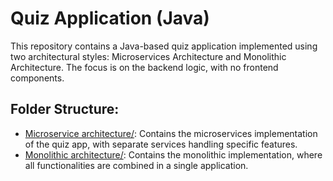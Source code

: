 # Quiz Application (Java)
This repository contains a Java-based quiz application implemented using two architectural styles: Microservices Architecture and Monolithic Architecture. The focus is on the backend logic, with no frontend components.

## Folder Structure:
- [Microservice architecture/](./microservice-architecture/): Contains the microservices implementation of the quiz app, with separate services handling specific features.
- [Monolithic architecture/](./monolithic-architecture/): Contains the monolithic implementation, where all functionalities are combined in a single application.
